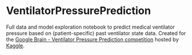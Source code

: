 # VentilatorPressurePrediction

Full data and model exploration notebook to predict medical ventilator pressure based on (patient-specific) past ventilator state data. Created for the [Google Brain - Ventilator Pressure Prediction competition](https://www.kaggle.com/c/ventilator-pressure-prediction) hosted by [Kaggle](https://kaggle.com).
